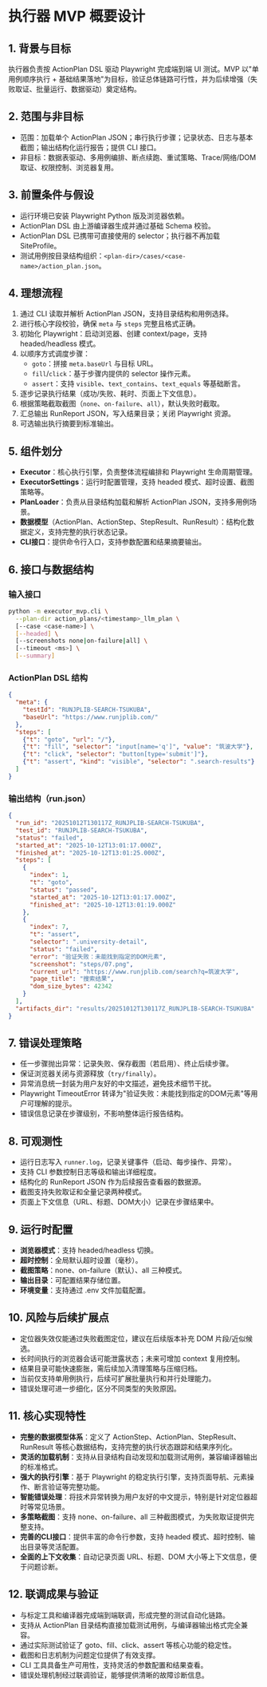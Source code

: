 # 执行器 MVP 概要设计

## 1. 背景与目标
执行器负责按 ActionPlan DSL 驱动 Playwright 完成端到端 UI 测试。MVP 以"单用例顺序执行 + 基础结果落地"为目标，验证总体链路可行性，并为后续增强（失败取证、批量运行、数据驱动）奠定结构。

## 2. 范围与非目标
- 范围：加载单个 ActionPlan JSON；串行执行步骤；记录状态、日志与基本截图；输出结构化运行报告；提供 CLI 接口。
- 非目标：数据表驱动、多用例编排、断点续跑、重试策略、Trace/网络/DOM 取证、权限控制、浏览器复用。

## 3. 前置条件与假设
- 运行环境已安装 Playwright Python 版及浏览器依赖。
- ActionPlan DSL 由上游编译器生成并通过基础 Schema 校验。
- ActionPlan DSL 已携带可直接使用的 selector；执行器不再加载 SiteProfile。
- 测试用例按目录结构组织：`<plan-dir>/cases/<case-name>/action_plan.json`。

## 4. 理想流程
1. 通过 CLI 读取并解析 ActionPlan JSON，支持目录结构和用例选择。
2. 进行核心字段校验，确保 `meta` 与 `steps` 完整且格式正确。
3. 初始化 Playwright：启动浏览器、创建 context/page，支持 headed/headless 模式。
4. 以顺序方式调度步骤：
   - `goto`：拼接 `meta.baseUrl` 与目标 URL。
   - `fill`/`click`：基于步骤内提供的 selector 操作元素。
   - `assert`：支持 `visible`、`text_contains`、`text_equals` 等基础断言。
5. 逐步记录执行结果（成功/失败、耗时、页面上下文信息）。
6. 根据策略截取截图（`none`、`on-failure`、`all`），默认失败时截取。
7. 汇总输出 RunReport JSON，写入结果目录；关闭 Playwright 资源。
8. 可选输出执行摘要到标准输出。

## 5. 组件划分
- **Executor**：核心执行引擎，负责整体流程编排和 Playwright 生命周期管理。
- **ExecutorSettings**：运行时配置管理，支持 headed 模式、超时设置、截图策略等。
- **PlanLoader**：负责从目录结构加载和解析 ActionPlan JSON，支持多用例场景。
- **数据模型**（ActionPlan、ActionStep、StepResult、RunResult）：结构化数据定义，支持完整的执行状态记录。
- **CLI接口**：提供命令行入口，支持参数配置和结果摘要输出。

## 6. 接口与数据结构

### 输入接口
```bash
python -m executor_mvp.cli \
  --plan-dir action_plans/<timestamp>_llm_plan \
  [--case <case-name>] \
  [--headed] \
  [--screenshots none|on-failure|all] \
  [--timeout <ms>] \
  [--summary]
```

### ActionPlan DSL 结构
```json
{
  "meta": {
    "testId": "RUNJPLIB-SEARCH-TSUKUBA",
    "baseUrl": "https://www.runjplib.com/"
  },
  "steps": [
    {"t": "goto", "url": "/"},
    {"t": "fill", "selector": "input[name='q']", "value": "筑波大学"},
    {"t": "click", "selector": "button[type='submit']"},
    {"t": "assert", "kind": "visible", "selector": ".search-results"}
  ]
}
```

### 输出结构（run.json）
```json
{
  "run_id": "20251012T130117Z_RUNJPLIB-SEARCH-TSUKUBA",
  "test_id": "RUNJPLIB-SEARCH-TSUKUBA",
  "status": "failed",
  "started_at": "2025-10-12T13:01:17.000Z",
  "finished_at": "2025-10-12T13:01:25.000Z",
  "steps": [
    {
      "index": 1,
      "t": "goto",
      "status": "passed",
      "started_at": "2025-10-12T13:01:17.000Z",
      "finished_at": "2025-10-12T13:01:19.000Z"
    },
    {
      "index": 7,
      "t": "assert",
      "selector": ".university-detail",
      "status": "failed",
      "error": "验证失败：未能找到指定的DOM元素",
      "screenshot": "steps/07.png",
      "current_url": "https://www.runjplib.com/search?q=筑波大学",
      "page_title": "搜索结果",
      "dom_size_bytes": 42342
    }
  ],
  "artifacts_dir": "results/20251012T130117Z_RUNJPLIB-SEARCH-TSUKUBA"
}
```

## 7. 错误处理策略
- 任一步骤抛出异常：记录失败、保存截图（若启用）、终止后续步骤。
- 保证浏览器关闭与资源释放（`try/finally`）。
- 异常消息统一封装为用户友好的中文描述，避免技术细节干扰。
- Playwright TimeoutError 转译为"验证失败：未能找到指定的DOM元素"等用户可理解的提示。
- 错误信息记录在步骤级别，不影响整体运行报告结构。

## 8. 可观测性
- 运行日志写入 `runner.log`，记录关键事件（启动、每步操作、异常）。
- 支持 CLI 参数控制日志等级和输出详细程度。
- 结构化的 RunReport JSON 作为后续报告查看器的数据源。
- 截图支持失败取证和全量记录两种模式。
- 页面上下文信息（URL、标题、DOM大小）记录在步骤结果中。

## 9. 运行时配置
- **浏览器模式**：支持 headed/headless 切换。
- **超时控制**：全局默认超时设置（毫秒）。
- **截图策略**：none、on-failure（默认）、all 三种模式。
- **输出目录**：可配置结果存储位置。
- **环境变量**：支持通过 .env 文件加载配置。

## 10. 风险与后续扩展点
- 定位器失效仅能通过失败截图定位，建议在后续版本补充 DOM 片段/近似候选。
- 长时间执行的浏览器会话可能泄露状态；未来可增加 context 复用控制。
- 结果目录可能快速膨胀，需后续加入清理策略与压缩归档。
- 当前仅支持单用例执行，后续可扩展批量执行和并行处理能力。
- 错误处理可进一步细化，区分不同类型的失败原因。

## 11. 核心实现特性
- **完整的数据模型体系**：定义了 ActionStep、ActionPlan、StepResult、RunResult 等核心数据结构，支持完整的执行状态跟踪和结果序列化。
- **灵活的加载机制**：支持从目录结构自动发现和加载测试用例，兼容编译器输出的标准格式。
- **强大的执行引擎**：基于 Playwright 的稳定执行引擎，支持页面导航、元素操作、断言验证等完整功能。
- **智能错误处理**：将技术异常转换为用户友好的中文提示，特别是针对定位器超时等常见场景。
- **多策略截图**：支持 none、on-failure、all 三种截图模式，为失败取证提供完整支持。
- **完善的CLI接口**：提供丰富的命令行参数，支持 headed 模式、超时控制、输出目录等灵活配置。
- **全面的上下文收集**：自动记录页面 URL、标题、DOM 大小等上下文信息，便于问题诊断。

## 12. 联调成果与验证
- 与标定工具和编译器完成端到端联调，形成完整的测试自动化链路。
- 支持从 ActionPlan 目录结构直接加载测试用例，与编译器输出格式完全兼容。
- 通过实际测试验证了 goto、fill、click、assert 等核心功能的稳定性。
- 截图和日志机制为问题定位提供了有效支撑。
- CLI 工具具备生产可用性，支持灵活的参数配置和结果查看。
- 错误处理机制经过联调验证，能够提供清晰的故障诊断信息。